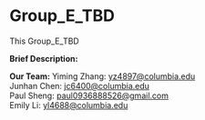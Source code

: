 # Group_E_TBD

This Group_E_TBD

**Brief Description:** <br />

**Our Team:**
Yiming Zhang: yz4897@columbia.edu <br />
Junhan Chen: jc6400@columbia.edu <br />
Paul Sheng: paul0936888526@gmail.com <br />
Emily Li: yl4688@columbia.edu <br />
